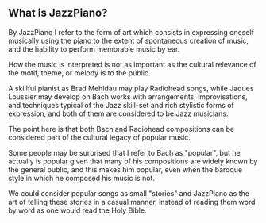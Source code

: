 ## What is JazzPiano?

By JazzPiano I refer to the form of art which consists in expressing oneself musically using the piano to the extent of spontaneous creation of music, and the hability to perform memorable music by ear.

How the music is interpreted is not as important as the cultural relevance of the motif, theme, or melody is to the public.

A skillful pianist as Brad Mehldau may play Radiohead songs, while Jaques Loussier may develop on Bach works with arrangements, improvisations, and techniques typical of the Jazz skill-set and rich stylistic forms of expression, and both of them are considered to be Jazz musicians.

The point here is that both Bach and Radiohead compositions can be considered part of the cultural legacy of popular music.

Some people may be surprised that I refer to Bach as "popular", but he actually is popular given that many of his compositions are widely known by the general public, and this makes him popular, even when the baroque style in which he composed his music is not.

We could consider popular songs as small "stories" and JazzPiano as the art of telling these stories in a casual manner, instead of reading them word by word as one would read the Holy Bible.
